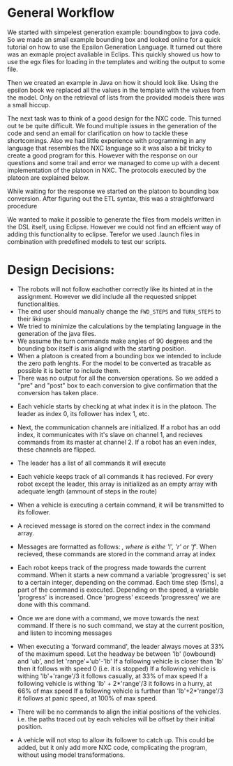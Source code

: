 # General Workflow
We started with simpelest generation example: boundingbox to java code.
So we made an small example bounding box and looked online for a quick tutorial
on how to use the Epsilon Generation Language.
It turned out there was an exmaple project avaliable in Eclips.
This quickly showed us how to use the egx files for loading in the templates and
writing the output to some file.

Then we created an example in Java on how it should look like.
Using the epsilon book we replaced all the values in the template with the values from the model.
Only on the retrieval of lists from the provided models there was a small hiccup.

The next task was to think of a good design for the NXC code.
This turned out te be quite difficult.
We found multiple issues in the generation of the code and send an email for
clarification on how to tackle these shortcomings.
Also we had little experience with programming in any language that resembles the
NXC language so it was also a bit tricky to create a good program for this.
However with the response on our questions and some trail and error we managed to come up with a decent implementation of the platoon in NXC.
The protocols executed by the platoon are explained below.

While waiting for the response we started on the platoon to bounding box conversion. 
After figuring out the ETL syntax, this was a straightforward procedure

We wanted to make it possible to generate the files from models written in the DSL itself, using Eclipse.
However we could not find an effcient way of adding this functionality to eclipse.
Terefor we used .launch files in combination with predefined models to test our scripts.

# Design Decisions:
* The robots will not follow eachother correctly like its hinted at in the assignment. However we did include all the requested snippet functionalities.
* The end user should manually change the `FWD_STEPS` and `TURN_STEPS` to their likings
* We tried to minimize the calculations by the templating language in the generation of the java files.
* We assume the turn commands make angles of 90 degrees and the bounding box itself is axis alignd with the starting position.
* When a platoon is created from a bounding box we intended to include the zero path lenghts. For the model to be converted as tracable as possible it is better to include them.
* There was no output for all the conversion operations. So we added a "pre" and "post" box to each conversion to give confirmation that the conversion has taken place.



- 	Each vehicle starts by checking at what index it is in the platoon.
	The leader as index 0, its follower has index 1, etc.

-	Next, the communication channels are initialized.
	If a robot has an odd index, it communicates with it's slave on channel 1, and recieves commands from its master at channel 2.
	If a robot has an even index, these channels are flipped.

-	The leader has a list of all commands it will execute

-	Each vehicle keeps track of all commands it has recieved. For every robot except the leader, this array is initialized as an empty array with adequate length (ammount of steps in the route)

-	When a vehicle is executing a certain command, it will be transmitted to its follower.

- 	A recieved message is stored on the correct index in the command array.

-	Messages are formatted as follows: <ID>_<COMMANDTYPE>, where <COMMANDTYPE> is eithe 'l', 'r' or 'f_'<DISTANCE>.	
	When recieved, these commands are stored in the command array at index <ID>

-	Each robot keeps track of the progress made towards the current command.
	When it starts a new command a variable 'progressreq' is set to a certain integer, depending on the commad.
	Each time step (5ms), a part of the command is executed. Depending on the speed, a variable 'progress' is increased.
	Once 'progress' exceeds 'progressreq' we are done with this command.

-	Once we are done with a command, we move towards the next command.
	If there is no such command, we stay at the current position, and listen to incoming messages

-	When executing a 'forward command', the leader always moves at 33% of the maximum speed.
	Let the headway be between 'lb' (lowbound) and 'ub', and let 'range'='ub'-'lb'
	If a following vehicle is closer than 'lb' then it follows with speed 0 (i.e. it is stopped)
	If a following vehicle is withing 'lb'+'range'/3 it follows casually, at 33% of max speed
	If a following vehicle is withing 'lb' + 2*'range'/3 it follows in a hurry, at 66% of max speed
	If a following vehicle is further than 'lb'+2*'range'/3 it follows at panic speed, at 100% of max speed.

-	There will be no commands to align the initial positions of the vehicles. i.e. the paths traced out by each vehicles will be offset by their initial position.

-	A vehicle will not stop to allow its follower to catch up.
	This could be added, but it only add more NXC code, complicating the program, without using model transformations.

